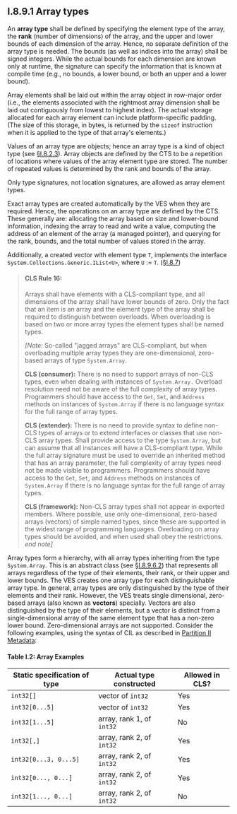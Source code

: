 ## I.8.9.1 Array types

An **array type** shall be defined by specifying the element type of the array, the **rank** (number of dimensions) of the array, and the upper and lower bounds of each dimension of the array. Hence, no separate definition of the array type is needed. The bounds (as well as indices into the array) shall be signed integers. While the actual bounds for each dimension are known only at runtime, the signature can specify the information that is known at compile time (e.g., no bounds, a lower bound, or both an upper and a lower bound).

Array elements shall be laid out within the array object in row-major order (i.e., the elements associated with the rightmost array dimension shall be laid out contiguously from lowest to highest index). The actual storage allocated for each array element can include platform-specific padding. (The size of this storage, in bytes, is returned by the `sizeof` instruction when it is applied to the type of that array's elements.)

Values of an array type are objects; hence an array type is a kind of object type (see §[I.8.2.3](i.8.2.3-classes-interfaces-and-objects.md)). Array objects are defined by the CTS to be a repetition of locations where values of the array element type are stored. The number of repeated values is determined by the rank and bounds of the array.

Only type signatures, not location signatures, are allowed as array element types.

Exact array types are created automatically by the VES when they are required. Hence, the operations on an array type are defined by the CTS. These generally are: allocating the array based on size and lower-bound information, indexing the array to read and write a value, computing the address of an element of the array (a managed pointer), and querying for the rank, bounds, and the total number of values stored in the array.

Additionally, a created vector with element type `T`, implements the interface `System.Collections.Generic.IList<U>`, where `U` := `T`. (§[I.8.7](i.8.7-assignment-compatibility.md))

> #### CLS Rule 16:
>
> Arrays shall have elements with a CLS-compliant type, and all dimensions of the array shall have lower bounds of zero. Only the fact that an item is an array and the element type of the array shall be required to distinguish between overloads. When overloading is based on two or more array types the element types shall be named types.
>
> _[Note:_ So-called "jagged arrays" are CLS-compliant, but when overloading multiple array types they are one-dimensional, zero-based arrays of type `System.Array`.
>
> **CLS (consumer):** There is no need to support arrays of non-CLS types, even when dealing with instances of `System.Array.` Overload resolution need not be aware of the full complexity of array types. Programmers should have access to the `Get`, `Set`, and `Address` methods on instances of `System.Array` if there is no language syntax for the full range of array types.
>
> **CLS (extender):** There is no need to provide syntax to define non-CLS types of arrays or to extend interfaces or classes that use non-CLS array types. Shall provide access to the type `System.Array`, but can assume that all instances will have a CLS-compliant type. While the full array signature must be used to override an inherited method that has an array parameter, the full complexity of array types need not be made visible to programmers. Programmers should have access to the `Get`, `Set`, and `Address` methods on instances of `System.Array` if there is no language syntax for the full range of array types.
>
> **CLS (framework):** Non-CLS array types shall not appear in exported members. Where possible, use only one-dimensional, zero-based arrays (vectors) of simple named types, since these are supported in the widest range of programming languages. Overloading on array types should be avoided, and when used shall obey the restrictions. _end note]_

Array types form a hierarchy, with all array types inheriting from the type `System.Array`. This is an abstract class (see §[I.8.9.6.2](i.8.9.6.2-concreteness.md)) that represents all arrays regardless of the type of their elements, their rank, or their upper and lower bounds. The VES creates one array type for each distinguishable array type. In general, array types are only distinguished by the type of their elements and their rank.  However, the VES treats single dimensional, zero-based arrays (also known as **vectors**) specially. Vectors are also distinguished by the type of their elements, but a vector is distinct from a single-dimensional array of the same element type that has a non-zero lower bound. Zero-dimensional arrays are not supported. Consider the following examples, using the syntax of CIL as described in [Partition II Metadata](#todo-missing-hyperlink):

#### Table I.2: Array Examples

 | Static specification of type | Actual type constructed |  Allowed in CLS? |
 | ---- | ---- | ----
 | `int32[]` | vector of `int32` | Yes
 | `int32[0...5]` | vector of `int32` | Yes
 | `int32[1...5]` | array, rank 1, of `int32` | No
 | `int32[,]` | array, rank 2, of `int32` | Yes
 | `int32[0...3, 0...5]` | array, rank 2, of `int32` | Yes
 | `int32[0..., 0...]` | array, rank 2, of `int32` | Yes
 | `int32[1..., 0...]` | array, rank 2, of `int32` | No
